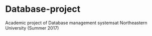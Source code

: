 # Database-project
Academic project  of Database management systemsat  Northeastern University (Summer 2017)
